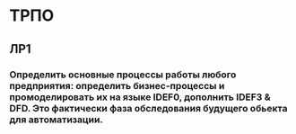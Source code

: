 # ТРПО
## ЛР1
### Определить основные процессы работы любого предприятия: определить бизнес-процессы и промоделировать их на языке IDEF0, дополнить IDEF3 & DFD. Это фактически фаза обследования будущего обьекта для автоматизации.

